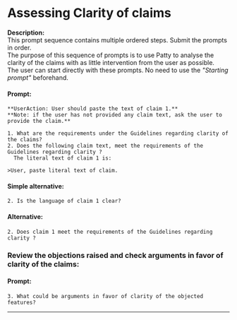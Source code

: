 # Assessing Clarity of claims  




**Description:**  
This prompt sequence contains multiple ordered steps. 
Submit the prompts in order.  
The purpose of this sequence of prompts is to use Patty to analyse the clarity of the claims with as little intervention from the user as possible.  
The user can start directly with these prompts. No need to use the *"Starting prompt"* beforehand.

#### Prompt:   
    **UserAction: User should paste the text of claim 1.**
    **Note: if the user has not provided any claim text, ask the user to provide the claim.**
    
    1. What are the requirements under the Guidelines regarding clarity of the claims?
    2. Does the following claim text, meet the requirements of the Guidelines regarding clarity ? 
      The literal text of claim 1 is:

    >User, paste literal text of claim.

#### Simple alternative:  
    2. Is the language of claim 1 clear? 
    
#### Alternative:    
    2. Does claim 1 meet the requirements of the Guidelines regarding clarity ?

### Review the objections raised and check arguments in favor of clarity of the claims:

#### Prompt:  
    3. What could be arguments in favor of clarity of the objected features? 

---------------------------------------------------

